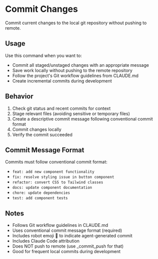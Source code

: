 # Commit Changes

Commit current changes to the local git repository without pushing to remote.

## Usage
Use this command when you want to:
- Commit all staged/unstaged changes with an appropriate message
- Save work locally without pushing to the remote repository
- Follow the project's Git workflow guidelines from CLAUDE.md
- Create incremental commits during development

## Behavior
1. Check git status and recent commits for context
2. Stage relevant files (avoiding sensitive or temporary files)
3. Create a descriptive commit message following conventional commit format
4. Commit changes locally
5. Verify the commit succeeded

## Commit Message Format
Commits must follow conventional commit format:
- `feat: add new component functionality`
- `fix: resolve styling issue in button component`
- `refactor: convert CSS to Tailwind classes`
- `docs: update component documentation`
- `chore: update dependencies`
- `test: add component tests`

## Notes
- Follows Git workflow guidelines in CLAUDE.md
- Uses conventional commit message format (required)
- Includes robot emoji 🤖 to indicate agent-generated commit
- Includes Claude Code attribution
- Does NOT push to remote (use _commit_push for that)
- Good for frequent local commits during development
